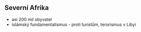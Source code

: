 ## Severní Afrika
- asi 200 mil obyvatel
- islámský fundamentalismus - proti turistům, terorismus v Libyi
